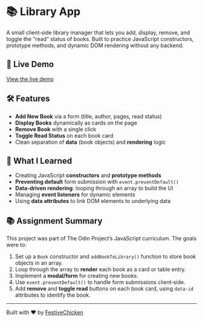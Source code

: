 # 📚 Library App

A small client‑side library manager that lets you add, display, remove, and toggle the “read” status of books. Built to practice JavaScript constructors, prototype methods, and dynamic DOM rendering without any backend.

## 🔗 Live Demo  
[View the live demo](https://festivechicken.github.io/library/)  

## 🛠️ Features
- **Add New Book** via a form (title, author, pages, read status)  
- **Display Books** dynamically as cards on the page  
- **Remove Book** with a single click  
- **Toggle Read Status** on each book card  
- Clean separation of **data** (book objects) and **rendering** logic  

## 🧠 What I Learned
- Creating JavaScript **constructors** and **prototype methods**  
- **Preventing default** form submission with `event.preventDefault()`  
- **Data‑driven rendering**: looping through an array to build the UI  
- Managing **event listeners** for dynamic elements  
- Using **data attributes** to link DOM elements to underlying data  

## 📚 Assignment Summary
This project was part of The Odin Project’s JavaScript curriculum. The goals were to:
1. Set up a `Book` constructor and `addBookToLibrary()` function to store book objects in an array.  
2. Loop through the array to **render** each book as a card or table entry.  
3. Implement a **modal/form** for creating new books.  
4. Use `event.preventDefault()` to handle form submissions client‑side.  
5. Add **remove** and **toggle read** buttons on each book card, using `data-id` attributes to identify the book.  

---

Built with ❤️ by [FestiveChicken](https://github.com/FestiveChicken)
